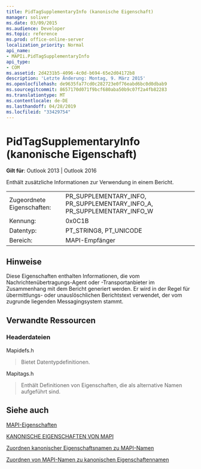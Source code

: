 ```yaml
---
title: PidTagSupplementaryInfo (kanonische Eigenschaft)
manager: soliver
ms.date: 03/09/2015
ms.audience: Developer
ms.topic: reference
ms.prod: office-online-server
localization_priority: Normal
api_name:
- MAPIi.PidTagSupplementaryInfo
api_type:
- COM
ms.assetid: 2d4231b5-4096-4c0d-b694-65e2d04172b8
description: 'Letzte Änderung: Montag, 9. März 2015'
ms.openlocfilehash: de9635fa77cd0c282723e0f76eabd6bc0d0dbab9
ms.sourcegitcommit: 8657170d071f9bcf680aba50b9c07f2a4fb82283
ms.translationtype: MT
ms.contentlocale: de-DE
ms.lasthandoff: 04/28/2019
ms.locfileid: "33429754"
---
```

# <a name="pidtagsupplementaryinfo-canonical-property"></a>PidTagSupplementaryInfo (kanonische Eigenschaft)

  
  
**Gilt für**: Outlook 2013 | Outlook 2016 
  
Enthält zusätzliche Informationen zur Verwendung in einem Bericht.
  
|||
|:-----|:-----|
|Zugeordnete Eigenschaften:  <br/> |PR_SUPPLEMENTARY_INFO, PR_SUPPLEMENTARY_INFO_A, PR_SUPPLEMENTARY_INFO_W  <br/> |
|Kennung:  <br/> |0x0C1B  <br/> |
|Datentyp:  <br/> |PT_STRING8, PT_UNICODE  <br/> |
|Bereich:  <br/> |MAPI-Empfänger  <br/> |
   
## <a name="remarks"></a>Hinweise

Diese Eigenschaften enthalten Informationen, die vom Nachrichtenübertragungs-Agent oder -Transportanbieter im Zusammenhang mit dem Bericht generiert werden. Er wird in der Regel für übermittlungs- oder unauslöschlichen Berichtstext verwendet, der vom zugrunde liegenden Messagingsystem stammt.
  
## <a name="related-resources"></a>Verwandte Ressourcen

### <a name="header-files"></a>Headerdateien

Mapidefs.h
  
> Bietet Datentypdefinitionen.
    
Mapitags.h
  
> Enthält Definitionen von Eigenschaften, die als alternative Namen aufgeführt sind.
    
## <a name="see-also"></a>Siehe auch



[MAPI-Eigenschaften](mapi-properties.md)
  
[KANONISCHE EIGENSCHAFTEN VON MAPI](mapi-canonical-properties.md)
  
[Zuordnen kanonischer Eigenschaftsnamen zu MAPI-Namen](mapping-canonical-property-names-to-mapi-names.md)
  
[Zuordnen von MAPI-Namen zu kanonischen Eigenschaftennamen](mapping-mapi-names-to-canonical-property-names.md)


